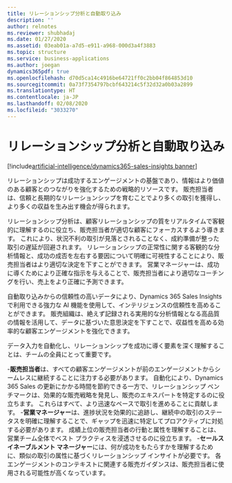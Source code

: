 ```yaml
---
title: リレーションシップ分析と自動取り込み
description: ''
author: relnotes
ms.reviewer: shubhadaj
ms.date: 01/27/2020
ms.assetid: 03eab01a-a7d5-e911-a968-000d3a4f3883
ms.topic: structure
ms.service: business-applications
ms.author: joegan
dynamics365pdf: true
ms.openlocfilehash: d70d5ca14c4916be64721ff0c2bb04f864853d10
ms.sourcegitcommit: 0a73f7354797bcbf643214c5f32d32a0b03a2899
ms.translationtype: HT
ms.contentlocale: ja-JP
ms.lasthandoff: 02/08/2020
ms.locfileid: "3033270"
---
```

# <a name="relationship-analytics-and-auto-capture"></a>リレーションシップ分析と自動取り込み

[!include[artificial-intelligence/dynamics365-sales-insights banner](../includes/artificial-intelligence/dynamics365-sales-insights.md)]

<!--structure start-->
リレーションシップは成功するエンゲージメントの基盤であり、情報はより価値のある顧客とのつながりを強化するための戦略的リソースです。 販売担当者は、信頼と長期的なリレーションシップを育むことでより多くの取引を獲得し、より多くの収益を生み出す機会が得られます。 

リレーションシップ分析は、顧客リレーションシップの質をリアルタイムで客観的に理解するのに役立ち、販売担当者が適切な顧客にフォーカスするよう導きます。 これにより、状況不利の取引が見落とされることなく、成約準備が整った取引の遅延が回避されます。 リレーションシップの正常性に関する客観的な分析情報と、成功の成否を左右する要因について明確に可視性することにより、販売担当者はより適切な決定を下すことができます。 営業マネージャーは、成功に導くためにより正確な指示を与えることで、販売担当者により適切なコーチングを行い、売上をより正確に予測できます。 

自動取り込みからの信頼性の高いデータにより、Dynamics 365 Sales Insights で利用できる強力な AI 機能を使用して、インテリジェンスの信頼性を高めることができます。 販売組織は、絶えず記録される実用的な分析情報となる高品質の情報を活用して、データに基づいた意思決定を下すことで、収益性を高める効率的な顧客エンゲージメントを強化できます。 

データ入力を自動化し、リレーションシップを成功に導く要素を深く理解することは、チームの全員にとって重要です。

-**販売担当者**は、すべての顧客エンゲージメントが前のエンゲージメントからシームレスに継続することに注力する必要があります。 自動化により、Dynamics 365 Sales の更新にかかる時間を節約できる一方で、リレーションシップ ベンチマークは、効果的な販売戦略を発見し、販売のエキスパートを特定するのに役立ちます。 これらはすべて、より迅速なペースで取引を進めることに貢献します。
-**営業マネージャー**は、進捗状況を効果的に追跡し、継続中の取引のステータスを明確に理解することで、ギャップを迅速に特定してプロアクティブに対処する必要があります。 成績上位の販売担当者の行動と属性を理解することは、営業チーム全体でベスト プラクティスを浸透させるのに役立ちます。
-**セールス イネーブルメント マネージャー**には、何が成功をもたらすかを理解するために、類似の取引の属性に基づくリレーションシップ インサイトが必要です。 各エンゲージメントのコンテキストに関連する販売ガイダンスは、販売担当者に使用される可能性が高くなっています。
<!--structure end-->



